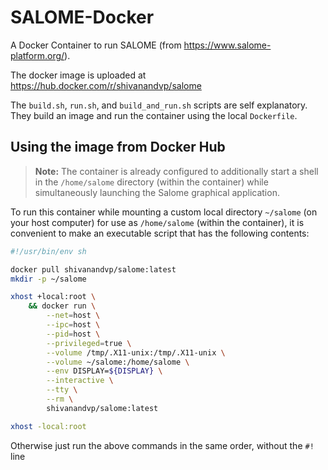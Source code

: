 # SALOME-Docker

A Docker Container to run SALOME (from https://www.salome-platform.org/).

The docker image is uploaded at https://hub.docker.com/r/shivanandvp/salome

The `build.sh`, `run.sh`, and `build_and_run.sh` scripts are self explanatory. They build an image and run the container using the local `Dockerfile`.

## Using the image from Docker Hub

> **Note:** The container is already configured to additionally start a shell in the `/home/salome` directory (within the container) while simultaneously launching the Salome graphical application.

To run this container while mounting a custom local directory `~/salome` (on your host computer) for use as `/home/salome` (within the container), it is convenient to make an executable script that has the following contents:
```sh
#!/usr/bin/env sh

docker pull shivanandvp/salome:latest
mkdir -p ~/salome

xhost +local:root \
    && docker run \
        --net=host \
        --ipc=host \
        --pid=host \
        --privileged=true \
        --volume /tmp/.X11-unix:/tmp/.X11-unix \
        --volume ~/salome:/home/salome \
        --env DISPLAY=${DISPLAY} \
        --interactive \
        --tty \
        --rm \
        shivanandvp/salome:latest

xhost -local:root
```
Otherwise just run the above commands in the same order, without the `#!` line

